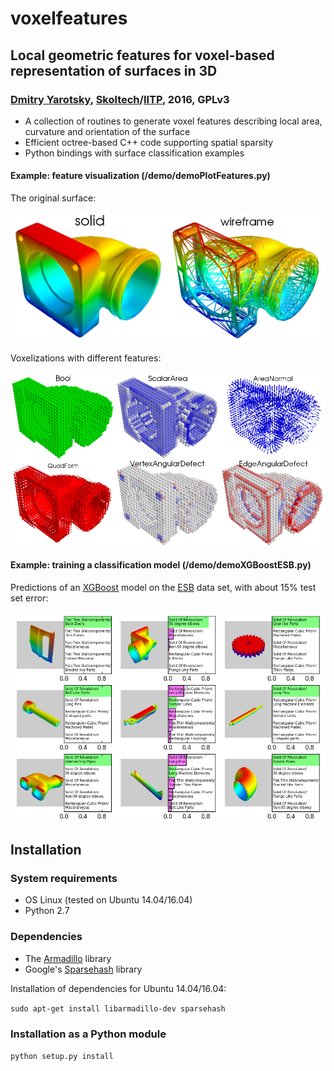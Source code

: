 # voxelfeatures

## Local geometric features for voxel-based representation of surfaces in 3D

### [Dmitry Yarotsky](http://yarotsky.info), [Skoltech](http://skoltech.ru)/[IITP](http://iitp.ru), 2016, GPLv3 

* A collection of routines to generate voxel features describing local area, curvature and orientation of the surface
* Efficient octree-based C++ code supporting spatial sparsity 
* Python bindings with surface classification examples 

#### Example: feature visualization (/demo/demoPlotFeatures.py) 
The original surface:

![original](./pics/original.png)

Voxelizations with different features:

![feature examples](./pics/featureExamples.png)

#### Example: training a classification model (/demo/demoXGBoostESB.py)

Predictions of an [XGBoost](https://github.com/dmlc/xgboost) model on the [ESB](https://engineering.purdue.edu/cdesign/wp/downloads/) data set, with about 15% test set error:

![predictions](./pics/predictions.png)


## Installation

### System requirements

* OS Linux (tested on Ubuntu 14.04/16.04)
* Python 2.7

### Dependencies

* The [Armadillo](http://arma.sourceforge.net/) library
* Google's [Sparsehash](https://code.google.com/p/sparsehash/downloads/list) library

Installation of dependencies for Ubuntu 14.04/16.04:

`sudo apt-get install libarmadillo-dev sparsehash`

### Installation as a Python module

`python setup.py install`



